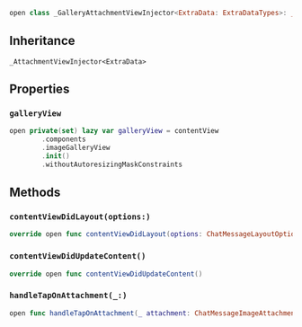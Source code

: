 
``` swift
open class _GalleryAttachmentViewInjector<ExtraData: ExtraDataTypes>: _AttachmentViewInjector<ExtraData> 
```

## Inheritance

`_AttachmentViewInjector<ExtraData>`

## Properties

### `galleryView`

``` swift
open private(set) lazy var galleryView = contentView
        .components
        .imageGalleryView
        .init()
        .withoutAutoresizingMaskConstraints
```

## Methods

### `contentViewDidLayout(options:)`

``` swift
override open func contentViewDidLayout(options: ChatMessageLayoutOptions) 
```

### `contentViewDidUpdateContent()`

``` swift
override open func contentViewDidUpdateContent() 
```

### `handleTapOnAttachment(_:)`

``` swift
open func handleTapOnAttachment(_ attachment: ChatMessageImageAttachment) 
```
